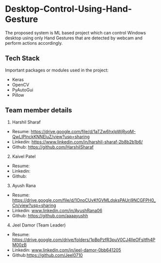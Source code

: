 # Desktop-Control-Using-Hand-Gesture
The proposed system is ML based project which can control Windows desktop using only Hand Gestures that are detected by webcam and perform actions accordingly.


## Tech Stack

Important packages or modules used in the project:
- Keras
- OpenCV
- PyAutoGui
- Pillow

## Team member details
1. Harshil Sharaf
- Resume: https://drive.google.com/file/d/1aTZw6hxlpWjRyqM-QwLIPlnckKNNEluZ/view?usp=sharing
- Linkedin: https://www.linkedin.com/in/harshil-sharaf-2b8b2b1b6/
- Github: https://github.com/HarshilSharaf

2. Kaivel Patel
- Resume: 
- Linkedin: 
- Github:

3. Ayush Rana
- Resume: https://drive.google.com/file/d/1OnoCUvKfGVMLdsksPAUrj9NCGFPH0_Cn/view?usp=sharing
- Linkedin: www.linkedin.com/in/AyushRana06
- Github: https://github.com/aaaayushh

4. Jeel Damor (Team Leader)
- Resume: https://drive.google.com/drive/folders/1pBpPzfR3puV0CJ4lleOFsltfh4PM00zB
- Linkedin: www.linkedin.com/in/jeel-damor-0bb641205
- Github:https://github.com/Jeel0710

